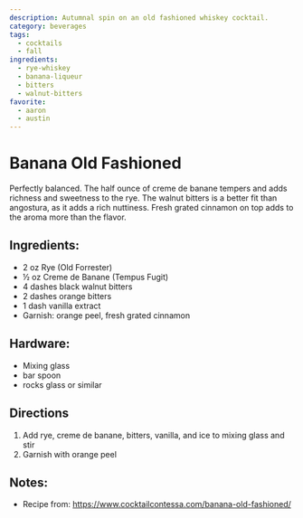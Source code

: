 ```yaml
---
description: Autumnal spin on an old fashioned whiskey cocktail.
category: beverages
tags:
  - cocktails
  - fall
ingredients:
  - rye-whiskey
  - banana-liqueur
  - bitters
  - walnut-bitters
favorite:
  - aaron
  - austin
---
```


# Banana Old Fashioned

Perfectly balanced. The half ounce of creme de banane tempers and adds richness and sweetness to the rye. The walnut bitters is a better fit than angostura, as it adds a rich nuttiness. Fresh grated cinnamon on top adds to the aroma more than the flavor.

## Ingredients:

- 2 oz Rye (Old Forrester)
- ½ oz Creme de Banane (Tempus Fugit)
- 4 dashes black walnut bitters
- 2 dashes orange bitters
- 1 dash vanilla extract
- Garnish: orange peel, fresh grated cinnamon

## Hardware:

- Mixing glass
- bar spoon
- rocks glass or similar

## Directions

1. Add rye, creme de banane, bitters, vanilla, and ice to mixing glass and stir
2. Garnish with orange peel

## Notes:

- Recipe from: <https://www.cocktailcontessa.com/banana-old-fashioned/>
